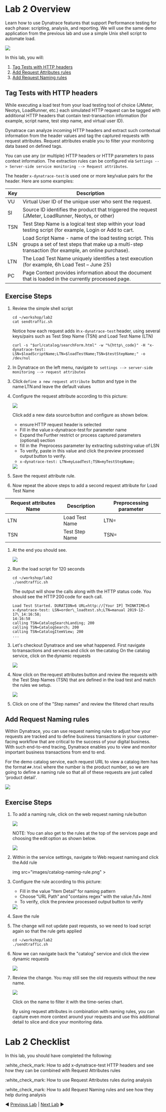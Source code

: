 # Lab 2 Overview

Learn how to use Dynatrace features that support Performance testing for each phase: scripting, analysis, and reporting.  We will use the same demo application from the previous lab and use a simple Unix shell script to automate load.

<img src="images/process.png" >

In this lab, you will:

1. [Tag Tests with HTTP headers](#Tag-Tests-with-HTTP-headers)
1. [Add Request Attributes rules](#Add-Request-Naming-rules)
1. [Add Request Naming rules](#Add-Request-Naming-rules)

## Tag Tests with HTTP headers

While executing a load test from your load testing tool of choice (JMeter, Neotys, LoadRunner, etc.) each simulated HTTP request can be tagged with additional HTTP headers that contain test-transaction information (for example, script name, test step name, and virtual user ID).

Dynatrace can analyze incoming HTTP headers and extract such contextual information from the header values and tag the captured requests with request attributes. Request attributes enable you to filter your monitoring data based on defined tags.

You can use any (or multiple) HTTP headers or HTTP parameters to pass context information. The extraction rules can be configured via ```Settings --> Server-side service monitoring --> Request attributes```.

The header ```x-dynatrace-test``` is used one or more key/value pairs for the header. Here are some examples:

| **Key**   | **Description**   |
| --- | --- |
| VU  | Virtual User ID of the unique user who sent the request.  |
| SI  | Source ID identifies the product that triggered the request (JMeter, LoadRunner, Neotys, or other)  |
| TSN  | Test Step Name is a logical test step within your load testing script (for example, Login or Add to cart.  |
| LSN  | Load Script Name - name of the load testing script. This groups a set of test steps that make up a multi-step transaction (for example, an online purchase).  |
| LTN  | The Load Test Name uniquely identifies a test execution (for example, 6h Load Test – June 25)  |
| PC  | Page Context provides information about the document that is loaded in the currently processed page.  |

## Exercise Steps

1. Review the simple shell script

    ```
    cd ~/workshop/lab2
    cat sendtraffic.sh
    ```

    Notice how each request adds in ```x-dynatrace-test``` header, using several keys/pairs such as Test Step Name (TSN) and Load Test Name (LTN)

    ```
    curl -s "$url/catalog/searchForm.html" -w "%{http\_code}" -H "x-dynatrace-test: LSN=$loadScriptName;LTN=$loadTestName;TSN=$testStepName;" -o /dev/nul
    ```

1. In Dynatrace on the left menu, navigate to  ```settings --> server-side monitoring --> request attributes```

1. Click ```define a new request attribute```  button and type in the name LTN and leave the default values

1. Configure the request attribute according to this picture:

    <img src="images/request-attribute.png" >

    Click add a new data source button and configure as shown below.

    - ensure HTTP request header is selected
    - Fill in the value x-dynatrace-test for parameter name
    - Expand the Further restrict or process captured parameters (optional) section
    - fill in the  Preprocess parameter by extracting substring value of LSN
    - To verify, paste in this value and click the preview processed output button to verify.
    - ```x-dynatrace-test: LTN=myLoadTest;TSN=myTestStepName;```

    <img src="images/request-attribute-verify.png" >

1. Save the request attribute rule.

1. Now repeat the above steps to add a second request attribute for Load Test Name

| **Request attributes Name**   | **Description**   | **Preprocessing parameter**   |
| --- | --- | --- |
| LTN  | Load Test Name  | LTN=  |
| TSN  | Test Step Name  | TSN=  |

1. At the end you should see.

    <img src="images/request-attribute-list.png" >

1. Run the load script for 120 seconds

    ```
    cd ~/workshop/lab2
    ./sendtraffic.sh
    ```

    The output will show the calls along with the HTTP status code. You should see the HTTP 200 code for each call.

    ```
    Load Test Started. DURATION=6 URL=http://[Your IP] THINKTIME=5
    x-dynatrace-test: LSN=order\_loadtest.sh;LTN=manual 2019-12-17\_14:16:58;
    14:16:58
    calling TSN=CatalogSearchLanding; 200
    calling TSN=CatalogSearch; 200
    calling TSN=CatalogItemView; 200
    ...
    ```

1. Let&#39;s checkout Dynatrace and see what happened. First navigate to transactions and services and click on the catalog  On the catalog service, click on the dynamic requests 

    <img src="images/dynamic-requests.png" >

1. Now click on the request attributes button and review the requests with the Test Step Names (TSN) that are defined in the load test and match the rules we setup.

    <img src="images/request-attribute-pages.png" >

1. Click on one of the "Step names" and review the filtered chart results

## Add Request Naming rules

Within Dynatrace, you can use request naming rules to adjust how your requests are tracked and to define business transactions in your customer-facing workflow that are critical to the success of your digital business. With such end-to-end tracing, Dynatrace enables you to view and monitor important business transactions from end to end.

For the demo catalog service, each request URL to view a catalog item has the format ```##.html``` where the number is the product number, so we are going to define a naming rule so that all of these requests are just called &#39;product detail&#39;.

<img src="images/catalog-requests-before.png" >

## Exercise Steps

1. To add a naming rule, click on the web request naming rule button

    <img src="images/edit-request-names.png" >

    NOTE: You can also get to the rules at the top of the services page and choosing the edit option as shown below.

    <img src="images/edit-catalog.png" >

1. Within in the service settings, navigate to Web request naming and click the Add rule 

    img src="images/catalog-naming-rule.png" >

1. Configure the rule according to this picture:

    -  Fill in the value "Item Detail" for naming pattern
    -  Choose "URL Path" and "contains regex" with the value /\d+.html
    -  To verify, click the preview processed output button to verify

    <img src="images/request-naming-rule.png" >

1. Save the rule

1. The change will not update past requests, so we need to load script again so that the rule gets applied

    ```
    cd ~/workshop/lab2
    ./sendtraffic.sh
    ```

1. Now we can navigate back the "catalog" service and click the view dynamic requests

    <img src="images/dynamic-requests.png" >

1. Review the change. You may still see the old requests without the new name.

    <img src="images/catalog-requests-after.png" >

    Click on the name to filter it with the time-series chart.

    By using request attributes in combination with naming rules, you can capture even more context around your requests and use this additional detail to slice and dice your monitoring data.

# Lab 2 Checklist

In this lab, you should have completed the following:

:white\_check\_mark: How to add x-dynatrace-test HTTP headers and see how they can be combined with Request Attributes rules

:white\_check\_mark: How to use Request Attributes rules during analysis

:white\_check\_mark: How to add Request Naming rules and see how they help during analysis


:arrow_backward: [Previous Lab](../lab1) | [Next Lab](../lab3) :arrow_forward: 
